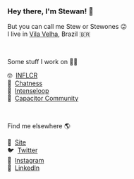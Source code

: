 ### Hey there, I'm Stewan! 👋

But you can call me Stew or Stewones 😛 <br />
I live in [Vila Velha](https://www.google.com/search?q=vila+velha+brazil&source=lnms&tbm=isch&sa=X&ved=2ahUKEwjS89G8r7b6AhUpO7kGHV6iAm0Q_AUoAnoECAIQBA&biw=1371&bih=1035&dpr=1), Brazil 🇧🇷

&nbsp;

Some stuff I work on 👨‍💻

🤓 &nbsp;[INFLCR](https://inflcr.com) <br />
💬 &nbsp;[Chatness](https://chatness.app) <br />
🚀 &nbsp;[Intenseloop](https://intenseloop.com) <br />
📱 &nbsp;[Capacitor Community](https://github.com/capacitor-community) <br />

&nbsp;

Find me elsewhere 🌎

🚀 &nbsp;[Site](https://stewan.io)<br />
🐦 &nbsp;[Twitter](https://twitter.com/stewones)<br />
📸 &nbsp;[Instagram](https://www.instagram.com/stewones)<br />
👔 &nbsp;[LinkedIn](https://www.linkedin.com/in/stewones)
